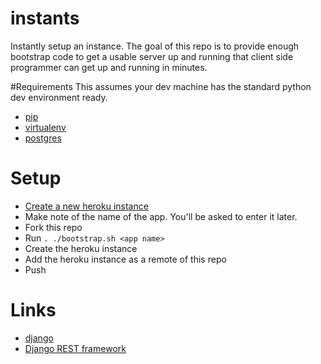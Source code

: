 instants
========

Instantly setup an instance. The goal of this repo is to provide enough bootstrap code to get a usable server up and running that client side programmer can get up and running in minutes.

#Requirements
This assumes your dev machine has the standard python dev environment ready.

* [pip](http://pip.readthedocs.org/en/latest/installing.html)
* [virtualenv](http://virtualenv.readthedocs.org/en/latest/virtualenv.html#installation)
* [postgres](http://postgresapp.com)

# Setup
* [Create a new heroku instance](https://dashboard-next.heroku.com/new)
* Make note of the name of the app. You'll be asked to enter it later.
* Fork this repo
* Run `. ./bootstrap.sh <app name>`
* Create the heroku instance
* Add the heroku instance as a remote of this repo
* Push

# Links
* [django](https://docs.djangoproject.com/en/1.7/)
* [Django REST framework](http://www.django-rest-framework.org)

